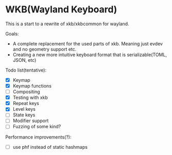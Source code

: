 # WKB(Wayland Keyboard)

This is a start to a rewrite of xkb/xkbcommon for wayland.

Goals: 
- A complete replacement for the used parts of xkb. Meaning just evdev and no geometry support etc.
- Creating a new more intuitive keyboard format that is serializable(TOML, JSON, etc)

Todo list(tentative):
- [x] Keymap
- [x] Keymap functions 
- [ ] Compositing
- [x] Testing with xkb 
- [x] Repeat keys
- [x] Level keys
- [ ] State keys
- [ ] Modifier support
- [ ] Fuzzing of some kind?

Performance improvements(?):
- [ ] use phf instead of static hashmaps
